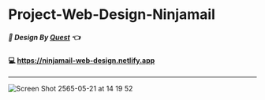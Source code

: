 # Project-Web-Design-Ninjamail

##### 🙏 Design By [Quest](https://www.figma.com/community/file/979525883691541352) 👈

#### 💻 https://ninjamail-web-design.netlify.app
---
![Screen Shot 2565-05-21 at 14 19 52](https://user-images.githubusercontent.com/93578479/169640663-56322165-b8da-4a01-b360-fb9baaa1aa93.png)
